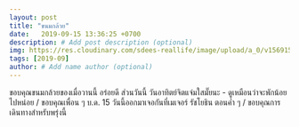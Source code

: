 ```yaml
---
layout: post
title: "ขนมกล้วย"
date:   2019-09-15 13:36:25 +0700
description: # Add post description (optional)
img: https://res.cloudinary.com/sdees-reallife/image/upload/a_0/v1569159392/IMG_9041.jpg # Add image post (optional)
tags: [2019-09]
author: # Add name author (optional)
---
```

ขอบคุณขนมกล้วยของเมื่อวานนี้ อร่อยดี ส่วนวันนี้ วันอาทิตย์จิตแจ่มใสมั๊ยนะ - ดูเหมือนว่าจะพักน้อยไปหน่อย / ขอบคุณเพื่อน ๆ บ.ด. 15 วันนี้ออกมาเจอกันที่เมเจอร์ รัชโยธิน ตอนค่ำ ๆ / ขอบคุณการเดินทางสำหรับพรุ่งนี้

<i class="fa fa-child" style="color:plum"></i>
